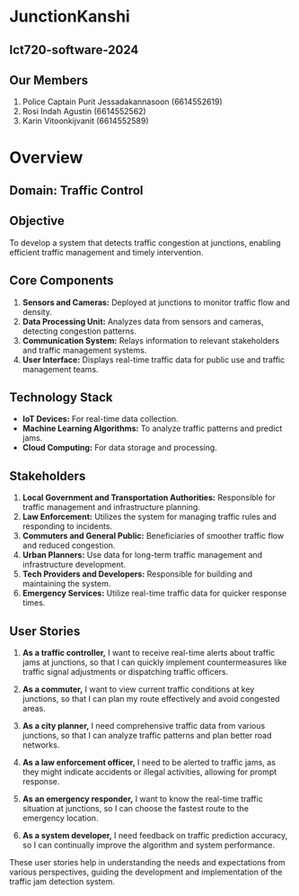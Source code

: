 # JunctionKanshi
## Ict720-software-2024
## Our Members
1. Police Captain Purit Jessadakannasoon (6614552619)
2. Rosi Indah Agustin (6614552562)
3. Karin Vitoonkijvanit (6614552589)

# Overview     
## Domain: Traffic Control

## Objective
To develop a system that detects traffic congestion at junctions, enabling efficient traffic management and timely intervention.

## Core Components
1. **Sensors and Cameras:** Deployed at junctions to monitor traffic flow and density.
2. **Data Processing Unit:** Analyzes data from sensors and cameras, detecting congestion patterns.
3. **Communication System:** Relays information to relevant stakeholders and traffic management systems.
4. **User Interface:** Displays real-time traffic data for public use and traffic management teams.

## Technology Stack
- **IoT Devices:** For real-time data collection.
- **Machine Learning Algorithms:** To analyze traffic patterns and predict jams.
- **Cloud Computing:** For data storage and processing.

## Stakeholders

1. **Local Government and Transportation Authorities:** Responsible for traffic management and infrastructure planning.
2. **Law Enforcement:** Utilizes the system for managing traffic rules and responding to incidents.
3. **Commuters and General Public:** Beneficiaries of smoother traffic flow and reduced congestion.
4. **Urban Planners:** Use data for long-term traffic management and infrastructure development.
5. **Tech Providers and Developers:** Responsible for building and maintaining the system.
6. **Emergency Services:** Utilize real-time traffic data for quicker response times.

## User Stories

1. **As a traffic controller,** I want to receive real-time alerts about traffic jams at junctions, so that I can quickly implement countermeasures like traffic signal adjustments or dispatching traffic officers.
   
2. **As a commuter,** I want to view current traffic conditions at key junctions, so that I can plan my route effectively and avoid congested areas.

3. **As a city planner,** I need comprehensive traffic data from various junctions, so that I can analyze traffic patterns and plan better road networks.

4. **As a law enforcement officer,** I need to be alerted to traffic jams, as they might indicate accidents or illegal activities, allowing for prompt response.

5. **As an emergency responder,** I want to know the real-time traffic situation at junctions, so I can choose the fastest route to the emergency location.

6. **As a system developer,** I need feedback on traffic prediction accuracy, so I can continually improve the algorithm and system performance.

These user stories help in understanding the needs and expectations from various perspectives, guiding the development and implementation of the traffic jam detection system.
